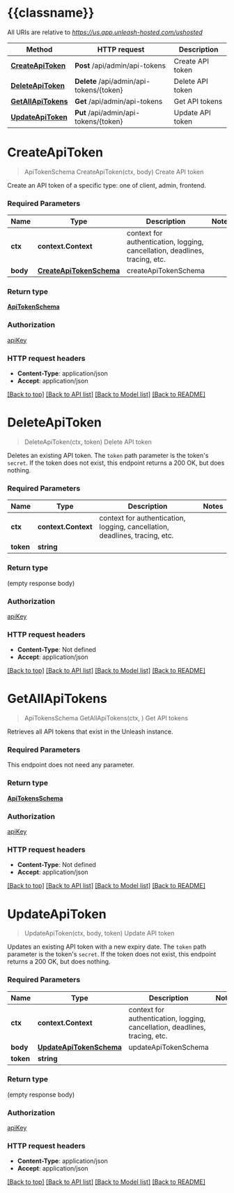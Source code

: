 # {{classname}}

All URIs are relative to *https://us.app.unleash-hosted.com/ushosted*

Method | HTTP request | Description
------------- | ------------- | -------------
[**CreateApiToken**](APITokensApi.md#CreateApiToken) | **Post** /api/admin/api-tokens | Create API token
[**DeleteApiToken**](APITokensApi.md#DeleteApiToken) | **Delete** /api/admin/api-tokens/{token} | Delete API token
[**GetAllApiTokens**](APITokensApi.md#GetAllApiTokens) | **Get** /api/admin/api-tokens | Get API tokens
[**UpdateApiToken**](APITokensApi.md#UpdateApiToken) | **Put** /api/admin/api-tokens/{token} | Update API token

# **CreateApiToken**
> ApiTokenSchema CreateApiToken(ctx, body)
Create API token

Create an API token of a specific type: one of client, admin, frontend.

### Required Parameters

Name | Type | Description  | Notes
------------- | ------------- | ------------- | -------------
 **ctx** | **context.Context** | context for authentication, logging, cancellation, deadlines, tracing, etc.
  **body** | [**CreateApiTokenSchema**](CreateApiTokenSchema.md)| createApiTokenSchema | 

### Return type

[**ApiTokenSchema**](apiTokenSchema.md)

### Authorization

[apiKey](../README.md#apiKey)

### HTTP request headers

 - **Content-Type**: application/json
 - **Accept**: application/json

[[Back to top]](#) [[Back to API list]](../README.md#documentation-for-api-endpoints) [[Back to Model list]](../README.md#documentation-for-models) [[Back to README]](../README.md)

# **DeleteApiToken**
> DeleteApiToken(ctx, token)
Delete API token

Deletes an existing API token. The `token` path parameter is the token's `secret`. If the token does not exist, this endpoint returns a 200 OK, but does nothing.

### Required Parameters

Name | Type | Description  | Notes
------------- | ------------- | ------------- | -------------
 **ctx** | **context.Context** | context for authentication, logging, cancellation, deadlines, tracing, etc.
  **token** | **string**|  | 

### Return type

 (empty response body)

### Authorization

[apiKey](../README.md#apiKey)

### HTTP request headers

 - **Content-Type**: Not defined
 - **Accept**: application/json

[[Back to top]](#) [[Back to API list]](../README.md#documentation-for-api-endpoints) [[Back to Model list]](../README.md#documentation-for-models) [[Back to README]](../README.md)

# **GetAllApiTokens**
> ApiTokensSchema GetAllApiTokens(ctx, )
Get API tokens

Retrieves all API tokens that exist in the Unleash instance.

### Required Parameters
This endpoint does not need any parameter.

### Return type

[**ApiTokensSchema**](apiTokensSchema.md)

### Authorization

[apiKey](../README.md#apiKey)

### HTTP request headers

 - **Content-Type**: Not defined
 - **Accept**: application/json

[[Back to top]](#) [[Back to API list]](../README.md#documentation-for-api-endpoints) [[Back to Model list]](../README.md#documentation-for-models) [[Back to README]](../README.md)

# **UpdateApiToken**
> UpdateApiToken(ctx, body, token)
Update API token

Updates an existing API token with a new expiry date. The `token` path parameter is the token's `secret`. If the token does not exist, this endpoint returns a 200 OK, but does nothing.

### Required Parameters

Name | Type | Description  | Notes
------------- | ------------- | ------------- | -------------
 **ctx** | **context.Context** | context for authentication, logging, cancellation, deadlines, tracing, etc.
  **body** | [**UpdateApiTokenSchema**](UpdateApiTokenSchema.md)| updateApiTokenSchema | 
  **token** | **string**|  | 

### Return type

 (empty response body)

### Authorization

[apiKey](../README.md#apiKey)

### HTTP request headers

 - **Content-Type**: application/json
 - **Accept**: application/json

[[Back to top]](#) [[Back to API list]](../README.md#documentation-for-api-endpoints) [[Back to Model list]](../README.md#documentation-for-models) [[Back to README]](../README.md)

